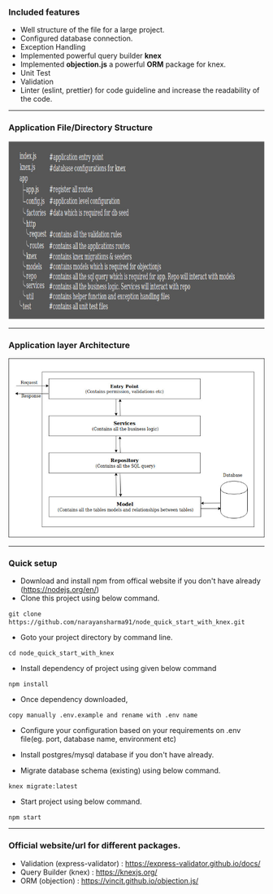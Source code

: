 ### Included features
- Well structure of the file for a large project.
- Configured database connection.
- Exception Handling
- Implemented powerful query builder **knex**
- Implemented **objection.js** a powerful **ORM** package for knex.
- Unit Test
- Validation
- Linter (eslint, prettier) for code guideline and increase the readability of the code.

<hr />

### Application File/Directory Structure
<img src="https://github.com/narayansharma91/repo_images/blob/master/node_quick_start_with_knex/node_quick_start_with_knex_file_structure.jpg" width="100%" height="350" />

<hr />

### Application layer Architecture
![alt text](https://github.com/narayansharma91/repo_images/blob/master/node_quick_start_with_knex/node_quick_start_with_knex_application_layer.jpg)

<hr />

### Quick setup

* Download and install npm from offical website if you don't have already (https://nodejs.org/en/) 
* Clone this project using below command.
```
git clone https://github.com/narayansharma91/node_quick_start_with_knex.git
```
* Goto your project directory by command line.
```
cd node_quick_start_with_knex
```
* Install dependency of project using given below command
```
npm install
``` 
* Once dependency downloaded, 

```
copy manually .env.example and rename with .env name
```
* Configure your configuration based on your requirements on .env file(eg. port, database name, environment etc)

* Install postgres/mysql database if you don't have already.

* Migrate database schema (existing) using below command.
```
knex migrate:latest
```
* Start project using below command.
```
npm start
```

<hr />

 ### Official website/url for different packages.
 - Validation (express-validator) : https://express-validator.github.io/docs/
 - Query Builder (knex) : https://knexjs.org/
 - ORM (objection) : https://vincit.github.io/objection.js/


```



